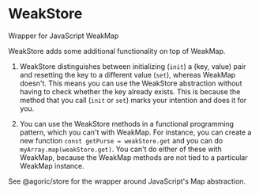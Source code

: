 # WeakStore

Wrapper for JavaScript WeakMap

WeakStore adds some additional functionality on top of WeakMap.

1. WeakStore distinguishes between initializing (`init`) a (key,
   value) pair and resetting the key to a different value (`set`),
   whereas WeakMap doesn't. This means you can use the WeakStore
   abstraction without having to check whether the key already exists.
   This is because the method that you call (`init` or `set`) marks
   your intention and does it for you.

2. You can use the WeakStore methods in a functional programming
   pattern, which you can't with WeakMap. For instance, you can create
   a new function `const getPurse = weakStore.get` and you can do
   `myArray.map(weakStore.get)`. You can't do either of these with
   WeakMap, because the WeakMap methods are not tied to a particular
   WeakMap instance.

See @agoric/store for the wrapper around JavaScript's Map abstraction.
